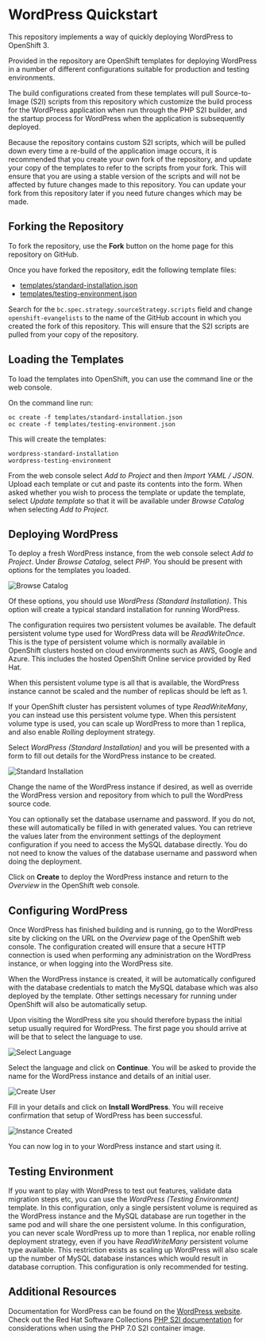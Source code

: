 WordPress Quickstart
====================

This repository implements a way of quickly deploying WordPress to OpenShift 3.

Provided in the repository are OpenShift templates for deploying WordPress in a number of different configurations suitable for production and testing environments.

The build configurations created from these templates will pull Source-to-Image (S2I) scripts from this repository which customize the build process for the WordPress application when run through the PHP S2I builder, and the startup process for WordPress when the application is subsequently deployed.

Because the repository contains custom S2I scripts, which will be pulled down every time a re-build of the application image occurs, it is recommended that you create your own fork of the repository, and update your copy of the templates to refer to the scripts from your fork. This will ensure that you are using a stable version of the scripts and will not be affected by future changes made to this repository. You can update your fork from this repository later if you need future changes which may be made.

Forking the Repository
----------------------

To fork the repository, use the **Fork** button on the home page for this repository on GitHub.

Once you have forked the repository, edit the following template files:

* [templates/standard-installation.json](templates/standard-installation.json)
* [templates/testing-environment.json](templates/testing-environment.json)

Search for the ``bc.spec.strategy.sourceStrategy.scripts`` field and change ``openshift-evangelists`` to the name of the GitHub account in which you created the fork of this repository. This will ensure that the S2I scripts are pulled from your copy of the repository.

Loading the Templates
---------------------

To load the templates into OpenShift, you can use the command line or the web console.

On the command line run:

```
oc create -f templates/standard-installation.json
oc create -f templates/testing-environment.json
```

This will create the templates:

```
wordpress-standard-installation
wordpress-testing-environment
```

From the web console select _Add to Project_ and then _Import YAML / JSON_. Upload each template or cut and paste its contents into the form. When asked whether you wish to process the template or update the template, select _Update template_ so that it will be available under _Browse Catalog_ when selecting _Add to Project_.

Deploying WordPress
-------------------

To deploy a fresh WordPress instance, from the web console select _Add to Project_. Under _Browse Catalog_, select _PHP_. You should be present with options for the templates you loaded.

![Browse Catalog](./screenshots/browse-catalog-wordpress.png)

Of these options, you should use _WordPress (Standard Installation)_. This option will create a typical standard installation for running WordPress.

The configuration requires two persistent volumes be available. The default persistent volume type used for WordPress data will be _ReadWriteOnce_. This is the type of persistent volume which is normally available in OpenShift clusters hosted on cloud environments such as AWS, Google and Azure. This includes the hosted OpenShift Online service provided by Red Hat.

When this persistent volume type is all that is available, the WordPress instance cannot be scaled and the number of replicas should be left as 1.

If your OpenShift cluster has persistent volumes of type _ReadWriteMany_, you can instead use this persistent volume type. When this persistent volume type is used, you can scale up WordPress to more than 1 replica, and also enable _Rolling_ deployment strategy.

Select _WordPress (Standard Installation)_ and you will be presented with a form to fill out details for the WordPress instance to be created.

![Standard Installation](./screenshots/wordpress-standard-installation.png)

Change the name of the WordPress instance if desired, as well as override the WordPress version and repository from which to pull the WordPress source code.

You can optionally set the database username and password. If you do not, these will automatically be filled in with generated values. You can retrieve the values later from the environment settings of the deployment configuration if you need to access the MySQL database directly. You do not need to know the values of the database username and password when doing the deployment.

Click on **Create** to deploy the WordPress instance and return to the _Overview_ in the OpenShift web console.

Configuring WordPress
---------------------

Once WordPress has finished building and is running, go to the WordPress site by clicking on the URL on the _Overview_ page of the OpenShift web console. The configuration created will ensure that a secure HTTP connection is used when performing any administration on the WordPress instance, or when logging into the WordPress site.

When the WordPress instance is created, it will be automatically configured with the database credentials to match the MySQL database which was also deployed by the template. Other settings necessary for running under OpenShift will also be automatically setup.

Upon visiting the WordPress site you should therefore bypass the initial setup usually required for WordPress. The first page you should arrive at will be that to select the language to use.

![Select Language](./screenshots/wordpress-select-language.png)

Select the language and click on **Continue**. You will be asked to provide the name for the WordPress instance and details of an initial user.

![Create User](./screenshots/wordpress-create-user.png)

Fill in your details and click on **Install WordPress**. You will receive confirmation that setup of WordPress has been successful.

![Instance Created](./screenshots/wordpress-instance-created.png)

You can now log in to your WordPress instance and start using it.

Testing Environment
-------------------

If you want to play with WordPress to test out features, validate data migration steps etc, you can use the _WordPress (Testing Environment)_ template. In this configuration, only a single persistent volume is required as the WordPress instance and the MySQL database are run together in the same pod and will share the one persistent volume. In this configuration, you can never scale WordPress up to more than 1 replica, nor enable rolling deployment strategy, even if you have _ReadWriteMany_ persistent volume type available. This restriction exists as scaling up WordPress will also scale up the number of MySQL database instances which would result in database corruption. This configuration is only recommended for testing.

Additional Resources
-------------------
Documentation for WordPress can be found on the [WordPress website](https://codex.wordpress.org/Main_Page). Check out the Red Hat Software Collections [PHP S2I documentation](https://github.com/sclorg/s2i-php-container/tree/master/7.0) for considerations when using the PHP 7.0 S2I container image.